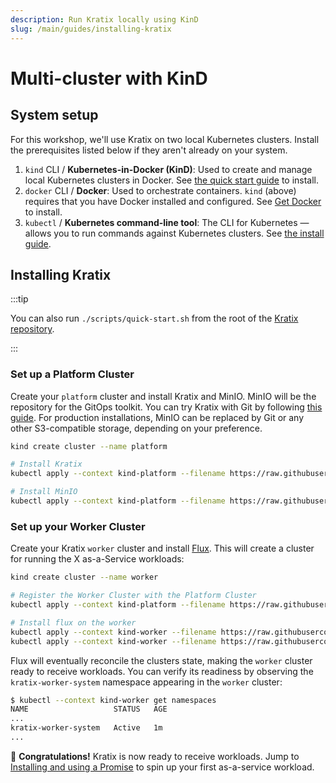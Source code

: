 ```yaml
---
description: Run Kratix locally using KinD
slug: /main/guides/installing-kratix
---
```


# Multi-cluster with KinD

## System setup

For this workshop, we'll use Kratix on two local Kubernetes clusters. Install the prerequisites listed below if they aren't already on your system.

1. `kind` CLI / **Kubernetes-in-Docker (KinD)**:
   Used to create and manage local Kubernetes clusters in Docker. See [the quick start guide](https://kind.sigs.k8s.io/docs/user/quick-start/) to install.
2. `docker` CLI / **Docker**:
   Used to orchestrate containers. `kind` (above) requires that you have Docker installed and configured. See [Get Docker](https://docs.docker.com/get-docker/) to install.
3. `kubectl` / **Kubernetes command-line tool**:
   The CLI for Kubernetes — allows you to run commands against Kubernetes clusters. See [the install guide](https://kubernetes.io/docs/tasks/tools/#kubectl).


## Installing Kratix

:::tip

You can also run `./scripts/quick-start.sh` from the root of the [Kratix repository](https://github.com/syntasso/kratix).

:::

### Set up a Platform Cluster <a href="#platform-setup" id="platform-setup"></a>

Create your `platform` cluster and install Kratix and MinIO. MinIO will be the
repository for the GitOps toolkit. You can try Kratix with Git by following
[this guide](/docs/main/guides/installing-kratix/using-git). For production
installations, MinIO can be replaced by Git or any other S3-compatible storage,
depending on your preference.

```bash
kind create cluster --name platform

# Install Kratix
kubectl apply --context kind-platform --filename https://raw.githubusercontent.com/syntasso/kratix/main/distribution/kratix.yaml

# Install MinIO
kubectl apply --context kind-platform --filename https://raw.githubusercontent.com/syntasso/kratix/main/hack/platform/minio-install.yaml
```

### Set up your Worker Cluster <a href="#worker-setup" id="worker-setup"></a>

Create your Kratix `worker` cluster and install [Flux](https://fluxcd.io/). This will create a cluster for running the X as-a-Service workloads:

```bash
kind create cluster --name worker

# Register the Worker Cluster with the Platform Cluster
kubectl apply --context kind-platform --filename https://raw.githubusercontent.com/syntasso/kratix/main/config/samples/platform_v1alpha1_worker_cluster.yaml

# Install flux on the worker
kubectl apply --context kind-worker --filename https://raw.githubusercontent.com/syntasso/kratix/main/hack/worker/gitops-tk-install.yaml
kubectl apply --context kind-worker --filename https://raw.githubusercontent.com/syntasso/kratix/main/hack/worker/gitops-tk-resources.yaml
```

Flux will eventually reconcile the clusters state, making the `worker` cluster ready to receive workloads. You can verify its readiness by observing the `kratix-worker-system` namespace appearing in the `worker` cluster:

```bash
$ kubectl --context kind-worker get namespaces
NAME                   STATUS   AGE
...
kratix-worker-system   Active   1m
...
```

🎉   **Congratulations!** Kratix is now ready to receive workloads. Jump to [Installing and using a Promise](installing-a-promise) to spin up your first as-a-service workload.
